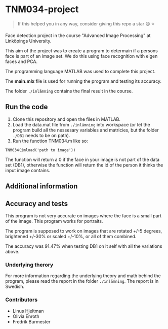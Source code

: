 # TNM034-project
> If this helped you in any way, consider giving this repo a star 😄 ⭐️

Face detection project in the course "Advanced Image Processing" at Linköpings University. 

This aim of the project was to create a program to determain if a persons face is part of an image set. We do this using face recognition with eigen faces and PCA.

The programming language MATLAB was used to complete this project.

The **main.mlx** file is used for running the program and testing its accuracy. 

The folder `./inlämning` contains the final result in the course. 

## Run the code
1. Clone this repository and open the files in MATLAB.
2. Load the data.mat file from `./inlämning` into workspace (or let the program build all the nessesary variables and matricies, but the folder `./DB1` needs to be on path). 
3. Run the function TNM034.m like so:
```
TNM034(imload('path to image')) 
```
The function will return a 0 if the face in your image is not part of the data set (DB1), otherwise the function will return the id of the person it thinks the input image contains.

## Additional information
## Accuracy and tests
This program is not very accurate on images where the face is a small part of the image. This program works for portraits. 

The program is supposed to work on images that are rotated +/-5 degrees, brightened +/-30% or scaled +/-10%, or all of them combined. 

The accuracy was 91.47% when testing DB1 on it self with all the variations above.

### Underlying therory
For more information regarding the underlying theory and math behind the program, please read the report in the folder `./inlämning`. The report is in Swedish. 

### Contributors
- Linus Hjeltman
- Olivia Enroth
- Fredrik Burmester
